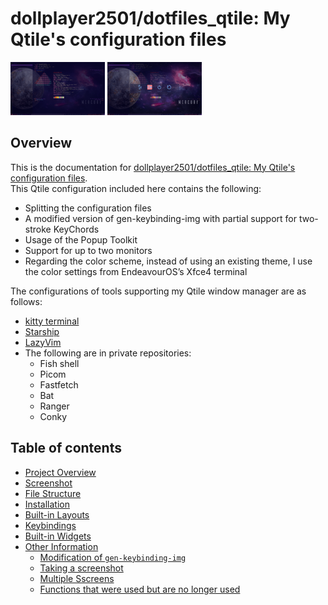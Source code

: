 # dollplayer2501/dotfiles_qtile: My Qtile's configuration files


<img src="./images/EndeavourOS_Qtile_2025-09-28_04-03-49.png" width="30%">&nbsp;<img src="./images/EndeavourOS_Qtile_2025-09-28_04-03-57.png" width="30%">


## Overview

This is the documentation for [dollplayer2501/dotfiles_qtile: My Qtile's configuration files](https://github.com/dollplayer2501/dotfiles_qtile).  
This Qtile configuration included here contains the following:

- Splitting the configuration files
- A modified version of gen-keybinding-img with partial support for two-stroke KeyChords
- Usage of the Popup Toolkit
- Support for up to two monitors
- Regarding the color scheme, instead of using an existing theme, I use the color settings from EndeavourOS’s Xfce4 terminal

The configurations of tools supporting my Qtile window manager are as follows:

- [kitty terminal](https://github.com/dollplayer2501/dotfiles_kitty)
- [Starship](https://github.com/dollplayer2501/dotfiles_starship)
- [LazyVim](https://github.com/dollplayer2501/dotfiles_nvim_rev2)
- The following are in private repositories:
  - Fish shell
  - Picom
  - Fastfetch
  - Bat
  - Ranger
  - Conky


## Table of contents

<!-- {{TOC-IN}} -->
- [Project Overview](./01_00-overview.md)
- [Screenshot](./02_00_screenshot.md)
- [File Structure](./03_00-files.md)
- [Installation](./04_00-installing.md)
- [Built-in Layouts](./05_00-layout.md)
- [Keybindings](./06_00-keybind.md)
- [Built-in Widgets](./07_00-widgets.md)
- [Other Information](./08_00-other-information.md)
  - [Modification of `gen-keybinding-img`](./08_01-gen-keybinding-img.md)
  - [Taking a screenshot](./08_02-taking-screenshot.md)
  - [Multiple Sscreens](./08_03-multiple_screens.md)
  - [Functions that were used but are no longer used](./08_04-unused-features.md)
<!-- {{TOC-OUT}} -->


<!-- -->
